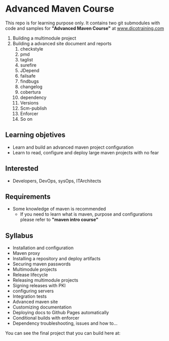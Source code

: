 # Advanced Maven Course #

This repo is for learning purpose only. It contains two git submodules with code and samples for **"Advanced Maven Course"** at [www.dicotraining.com
](http://www.dicotraining.com)

1. Building a multimodule project
2. Building a advanced site document and reports
	1. checkstyle
	2. pmd
	3. taglist
	4. surefire
	5. JDepend
	5. failsafe
	6. findbugs
	7. changelog
	8. cobertura
	9. dependency
	10. Versions
	11. Scm-publish
	12. Enforcer
	13. So on

## Learning objetives ##

- Learn and build an advanced maven project configuration
- Learn to read, configure and deploy large maven projects with no fear

## Interested ##

- Developers, DevOps, sysOps, ITArchitects

## Requirements ##

- Some knowledge of maven is recommended
	- If you need to learn what is maven, purpose and configurations please refer to **"maven intro course"**


## Syllabus ##


- Installation and configuration
- Maven proxy
- Installing a repository and deploy artifacts
- Securing maven passwords
- Multimodule projects
- Release lifecycle
- Releasing multimodule projects
- Signing releases with PKI
- configuring servers
- Integration tests 
- Advanced maven site
- Customizing documentation
- Deploying docs to Github Pages automatically
- Conditional builds with enforcer
- Dependency troubleshooting, issues and how to...


You can see the final project that you can build here at: 